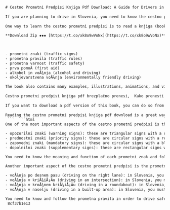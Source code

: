 ```html 
# Cestno Prometni Predpisi Knjiga Pdf Download: A Guide for Drivers in Slovenia
 
If you are planning to drive in Slovenia, you need to know the cestno prometni predpisi (road traffic regulations) that apply in this country. These are the rules and signs that govern how you should behave on the road, what documents you need to have, and what penalties you may face for breaking the law.
 
One way to learn the cestno prometni predpisi is to read a knjiga (book) that explains them in detail. There are several books available on the market, but one of the most popular and comprehensive ones is called Dober voznik bom (I will be a good driver). This book covers all the topics that you need to know for the vozniÅ¡ki izpit (driving test), such as:
 
**Download Zip ✸✸✸ [https://t.co/xk8o9wVoNx](https://t.co/xk8o9wVoNx)**


 
- prometni znaki (traffic signs)
- prometna pravila (traffic rules)
- prometna varnost (traffic safety)
- prva pomoÄ (first aid)
- alkohol in voÅ¾nja (alcohol and driving)
- okoljevarstvena voÅ¾nja (environmentally friendly driving)

The book also contains many examples, illustrations, animations, and videos that help you understand the cestno prometni predpisi better. You can also test your knowledge with quizzes and exercises at the end of each chapter.
 
Cestno prometni predpisi knjiga pdf brezplačno prenesi,  Kako prenesti cestno prometni predpisi knjiga pdf,  Cestno prometni predpisi knjiga pdf online branje,  Cestno prometni predpisi knjiga pdf za izpit,  Cestno prometni predpisi knjiga pdf zadnja izdaja,  Cestno prometni predpisi knjiga pdf 2023,  Cestno prometni predpisi knjiga pdf z odgovori,  Cestno prometni predpisi knjiga pdf testi,  Cestno prometni predpisi knjiga pdf avtošola,  Cestno prometni predpisi knjiga pdf primeri,  Cestno prometni predpisi knjiga pdf skripta,  Cestno prometni predpisi knjiga pdf povzetek,  Cestno prometni predpisi knjiga pdf ocena,  Cestno prometni predpisi knjiga pdf mnenja,  Cestno prometni predpisi knjiga pdf forum,  Cestno prometni predpisi knjiga pdf kupi,  Cestno prometni predpisi knjiga pdf naroči,  Cestno prometni predpisi knjiga pdf cena,  Cestno prometni predpisi knjiga pdf popust,  Cestno prometni predpisi knjiga pdf akcija,  Cestno prometni predpisi knjiga pdf e-knjiga,  Cestno prometni predpisi knjiga pdf epub,  Cestno prometni predpisi knjiga pdf mobi,  Cestno prometni predpisi knjiga pdf kindle,  Cestno prometni predpisi knjiga pdf google drive,  Cestno prometni predpisi knjiga pdf mega.nz,  Cestno prometni predpisi knjiga pdf torrent,  Cestno prometni predpisi knjiga pdf 4shared,  Cestno prometni predpisi knjiga pdf mediafire,  Cestno prometni predpisi knjiga pdf zippyshare,  Cestno prometni predpisi knjiga pdf dropbox,  Cestno prometni predpisi knjiga pdf rapidshare,  Cestno prometni predpisi knjiga pdf scribd,  Cestno prometni predpisi knjiga pdf slideshare,  Cestno prometni predpisi knjiga pdf issuu,  Cestno prometni predpisi knjiga pdf calameo,  Cestno prometni predpisi knjiga pdf fliphtml5,  Cestno prometni predpisi knjiga pdf anyflip,  Cestno prometni predpisi knjiga pdf yumpu,  Cestno prometni predpisi knjiga pdf pubhtml5,  Cestno prometni predpisi knjiga pdf flippdfonline,  Cestno prometni predpisi knjiga pdf flipbuilder,  Cestno prometni predpisi knjiga pdf flipbookcreatorpro4mac.com ,  Cestno prometni predpisi knjiga pdf flipbookcreatorpro4win.com ,  Cestno prometni predpisi knjiga pdf flipbookcreator.com ,  Cestno prometni predpisi knjiga pdf flipbookmaker.com ,  Cestno prometni predpisi knjiga pdf fliphtml5.com ,  Cestno prometni predpisi knjiga pdf flippdf.com ,  Cestno prometni predpisi knjiga pdf flippdf.net
 
If you want to download a pdf version of this book, you can do so from the official website of the publisher: [https://www.avto-magazin.si/dober-voznik-bom/](https://www.avto-magazin.si/dober-voznik-bom/). You will need to register and pay a small fee to access the pdf file. Alternatively, you can buy a printed copy of the book from any bookstore or online shop.
 
Reading the cestno prometni predpisi knjiga pdf download is a great way to prepare for your driving test and to become a safe and responsible driver in Slovenia. However, remember that reading is not enough. You also need to practice your driving skills with a qualified instructor and follow the cestno prometni predpisi on the road at all times.
 ```  ```html 
One of the most important aspects of the cestno prometni predpisi is the prometni znaki. These are the signs that you see on the road that tell you what you can or cannot do, where you can or cannot go, and what dangers or obstacles you may encounter. There are four main types of prometni znaki:

- opozorilni znaki (warning signs): these are triangular signs with a red border and a black symbol on a white background. They warn you of potential hazards ahead, such as curves, crossings, animals, or road works.
- prednostni znaki (priority signs): these are circular signs with a red border and a white or blue background. They indicate who has the right of way at intersections or roundabouts.
- zapovedni znaki (mandatory signs): these are circular signs with a blue background and a white symbol. They tell you what you must do or not do, such as speed limits, direction of traffic, or parking restrictions.
- dopolnilni znaki (supplementary signs): these are rectangular signs with a white background and black text or symbols. They provide additional information or clarification to the main signs, such as distances, times, or exceptions.

You need to know the meaning and function of each prometni znak and follow its instructions accordingly. If you disobey a prometni znak, you may cause an accident or receive a fine.
  
Another important aspect of the cestno prometni predpisi is the prometna pravila. These are the rules that govern how you should behave on the road in different situations, such as:

- voÅ¾nja po desnem pasu (driving on the right lane): in Slovenia, you must drive on the right side of the road and overtake on the left side. You must also keep to the right lane as much as possible and use the left lane only for overtaking or turning left.
- voÅ¾nja v kriÅ¾iÅ¡Äu (driving in an intersection): in Slovenia, you must follow the general rule of priority to the right. This means that if there is no prometni znak or signal at an intersection, you must give way to vehicles coming from your right. However, there are some exceptions to this rule, such as trams, buses, emergency vehicles, or vehicles on a main road.
- voÅ¾nja v kroÅ¾nem kriÅ¾iÅ¡Äu (driving in a roundabout): in Slovenia, you must enter a roundabout from the right and exit from the right. You must also give way to vehicles already in the roundabout and signal your intention to exit. You must not stop or reverse in a roundabout.
- voÅ¾nja v naselju (driving in a built-up area): in Slovenia, you must respect the speed limit of 50 km/h in built-up areas unless otherwise indicated by a prometni znak. You must also pay attention to pedestrians, cyclists, and other road users and give them priority when crossing or turning.

You need to know and follow the prometna pravila in order to drive safely and smoothly on the road. If you break a prometna pravilo, you may endanger yourself or others or receive a fine.
 8cf37b1e13
 

